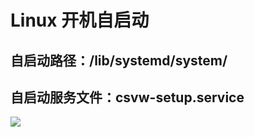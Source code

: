 # Linux 开机自启动

## 自启动路径：/lib/systemd/system/

## 自启动服务文件：csvw-setup.service

![](/home/zqw/Desktop/YinXiangBiJi.enex_files/Image_linux.png)

